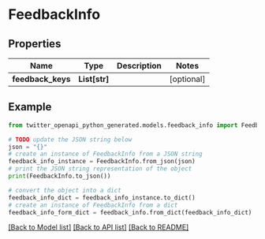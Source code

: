 # FeedbackInfo


## Properties

Name | Type | Description | Notes
------------ | ------------- | ------------- | -------------
**feedback_keys** | **List[str]** |  | [optional] 

## Example

```python
from twitter_openapi_python_generated.models.feedback_info import FeedbackInfo

# TODO update the JSON string below
json = "{}"
# create an instance of FeedbackInfo from a JSON string
feedback_info_instance = FeedbackInfo.from_json(json)
# print the JSON string representation of the object
print(FeedbackInfo.to_json())

# convert the object into a dict
feedback_info_dict = feedback_info_instance.to_dict()
# create an instance of FeedbackInfo from a dict
feedback_info_form_dict = feedback_info.from_dict(feedback_info_dict)
```
[[Back to Model list]](../README.md#documentation-for-models) [[Back to API list]](../README.md#documentation-for-api-endpoints) [[Back to README]](../README.md)


